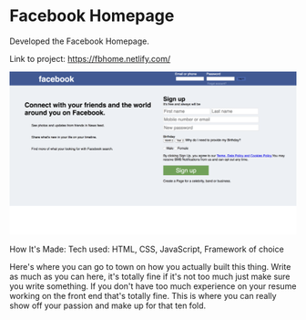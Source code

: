 <h1> Facebook Homepage</h1>
Developed the Facebook Homepage.

Link to project: https://fbhome.netlify.com/

![Alt Text](https://github.com/Dionne-Rodriguez/Facebook_homePage/blob/master/images/Facebook%20Homepage.png)

How It's Made:
Tech used: HTML, CSS, JavaScript, Framework of choice

Here's where you can go to town on how you actually built this thing. Write as much as you can here, it's totally fine if it's not too much just make sure you write something. If you don't have too much experience on your resume working on the front end that's totally fine. This is where you can really show off your passion and make up for that ten fold.
